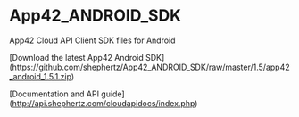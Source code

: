 App42_ANDROID_SDK
=================

App42 Cloud API Client SDK files for Android

[Download the latest App42 Android SDK] (https://github.com/shephertz/App42_ANDROID_SDK/raw/master/1.5/app42_android_1.5.1.zip)

[Documentation and API guide] (http://api.shephertz.com/cloudapidocs/index.php)

